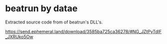 # beatrun by datae
Extracted source code from of beatrun's DLL's.

https://send.ephemeral.land/download/3585ba725ca36278/#NG_JZtPyTdlF_JXRUko5Ow